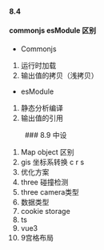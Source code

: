 #### 8.4

#### commonjs  esModule 区别

* Commonjs 

1. 运行时加载
2. 输出值的拷贝（浅拷贝）

* esModule 

1. 静态分析编译
2. 输出值的引用





        ### 8.9 中设

1. Map object 区别
2. gis 坐标系转换  c r s
3. 优化方案
4. three 碰撞检测
5. three camera类型
6. 数据类型
7. cookie storage
8. ts
9. vue3 
10. 9宫格布局

